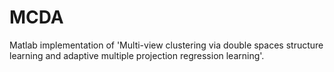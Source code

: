 # MCDA
Matlab implementation of 'Multi-view clustering via double spaces structure learning and adaptive multiple
projection regression learning'.
